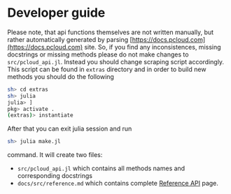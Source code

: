 # Developer guide

Please note, that api functions themselves are not written manually, but rather automatically generated by parsing [https://docs.pcloud.com](https://docs.pcloud.com) site. So, if you find any inconsistences, missing docstrings or missing methods please do not make changes to `src/pcloud_api.jl`. Instead you should change scraping script accordingly. This script can be found in `extras` directory and in order to build new methods you should do the following

```sh
sh> cd extras
sh> julia
julia> ]
pkg> activate .
(extras)> instantiate
```

After that you can exit julia session and run
```sh
sh> julia make.jl
```
command. It will create two files:
* `src/pcloud_api.jl` which contains all methods names and corresponding docstrings
* `docs/src/reference.md` which contains complete [Reference API](@ref) page.
